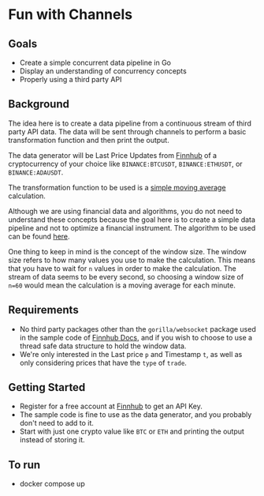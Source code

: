 Fun with Channels
=================

## Goals

- Create a simple concurrent data pipeline in Go
- Display an understanding of concurrency concepts
- Properly using a third party API

## Background

The idea here is to create a data pipeline from a continuous stream of third party API data.  The data will be sent through channels to perform a basic transformation function and then print the output.

The data generator will be Last Price Updates from [Finnhub](https://finnhub.io/docs/api/websocket-trades) of a cryptocurrency of your choice like `BINANCE:BTCUSDT`, `BINANCE:ETHUSDT`, or `BINANCE:ADAUSDT`.

The transformation function to be used is a [simple moving average](https://www.investopedia.com/articles/active-trading/052014/how-use-moving-average-buy-stocks.asp) calculation.

Although we are using financial data and algorithms, you do not need to understand these concepts because the goal here is to create a simple data pipeline and not to optimize a financial instrument.  The algorithm to be used can be found [here](https://nestedsoftware.com/2018/03/20/calculating-a-moving-average-on-streaming-data-5a7k.22879.html).  

One thing to keep in mind is the concept of the window size.  The window size refers to how many values you use to make the calculation.  This means that you have to wait for `n` values in order to make the calculation.  The stream of data seems to be every second, so choosing a window size of `n=60` would mean the calculation is a moving average for each minute.

## Requirements
- No third party packages other than the `gorilla/websocket` package used in the sample code of [Finnhub Docs](https://finnhub.io/docs/api/websocket-trades), and if you wish to choose to use a thread safe data structure to hold the window data.
- We're only interested in the Last price `p` and Timestamp `t`, as well as only considering prices that have the `type` of `trade`.

## Getting Started
- Register for a free account at [Finnhub](https://finnhub.io/dashboard) to get an API Key.
- The sample code is fine to use as the data generator, and you probably don't need to add to it.
- Start with just one crypto value like `BTC` or `ETH` and printing the output instead of storing it.

## To run
- docker compose up
